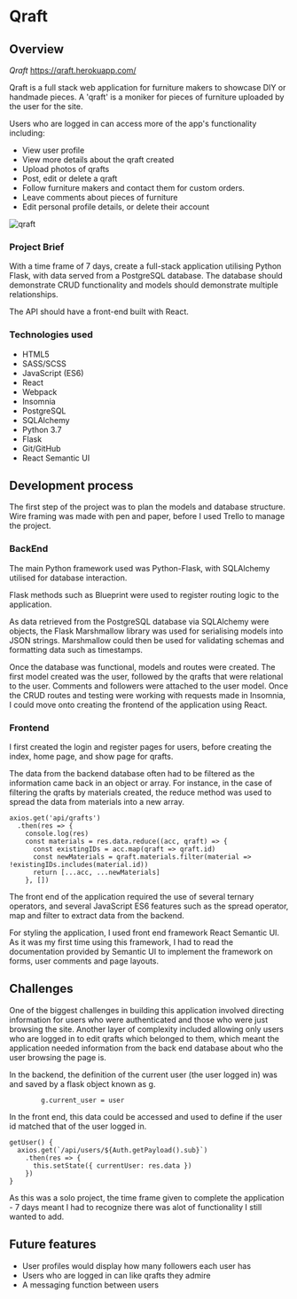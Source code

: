 # Qraft


## Overview

*Qraft* https://qraft.herokuapp.com/


Qraft is a full stack web application for furniture makers to showcase DIY or handmade pieces. A 'qraft' is a moniker for pieces of furniture uploaded by the user for the site.

Users who are logged in can access more of the app's functionality including:

   - View user profile
   - View more details about the qraft created
   - Upload photos of qrafts
   - Post, edit or delete a qraft
   - Follow furniture makers and contact them for custom orders.
   - Leave comments about pieces of furniture
   - Edit personal profile details, or delete their account

![qraft](https://user-images.githubusercontent.com/29276064/57179757-0544bd80-6e79-11e9-8dfe-3562342a703b.png)


### Project Brief
With a time frame of 7 days, create a full-stack application utilising Python Flask, with data served from a PostgreSQL database. The database should demonstrate CRUD functionality and models should demonstrate multiple relationships.

The API should have a front-end built with React.

### Technologies used
- HTML5
- SASS/SCSS
- JavaScript (ES6)
- React
- Webpack
- Insomnia
- PostgreSQL
- SQLAlchemy
- Python 3.7
- Flask
- Git/GitHub
- React Semantic UI

## Development process

The first step of the project was to plan the models and database structure.
Wire framing was made with pen and paper, before I used Trello to manage the project.

### BackEnd

The main Python framework used was Python-Flask, with SQLAlchemy utilised for database interaction.

Flask methods such as Blueprint were used to register routing logic to the application.

As data retrieved from the PostgreSQL database via SQLAlchemy were objects, the Flask Marshmallow library was used for serialising models into JSON strings. Marshmallow could then be used for validating schemas and formatting data such as timestamps.

Once the database was functional, models and routes were created. The first model created was the user, followed by the qrafts that were relational to the user. Comments and followers were attached to the user model. Once the CRUD routes and testing were working with requests made in Insomnia, I could move onto creating the frontend of the application using React.

### Frontend

I first created the login and register pages for users, before creating the index, home page, and show page for qrafts.

The data from the backend database often had to be filtered as the information came back in an object or array. For instance, in the case of filtering the qrafts by materials created, the reduce method was used to spread the data from materials into a new array.

~~~
axios.get('api/qrafts')
  .then(res => {
    console.log(res)
    const materials = res.data.reduce((acc, qraft) => {
      const existingIDs = acc.map(qraft => qraft.id)
      const newMaterials = qraft.materials.filter(material => !existingIDs.includes(material.id))
      return [...acc, ...newMaterials]
    }, [])
~~~

The front end of the application required the use of several ternary operators, and several JavaScript ES6 features such as the spread operator, map and filter to extract data from the backend.

For styling the application, I used front end framework React Semantic UI. As it was my first time using this framework, I had to read the documentation provided by Semantic UI to implement the framework on forms, user comments and page layouts.

## Challenges

One of the biggest challenges in building this application involved directing information for users who were authenticated and those who were just browsing the site. Another layer of complexity included allowing only users who are logged in to edit qrafts which belonged to them, which meant the application needed information from the back end database about who the user browsing the page is.

In the backend, the definition of the current user (the user logged in) was and saved by a flask object known as g.

```
        g.current_user = user
```

 In the front end, this data could be accessed and used to define if the user id matched that of the user logged in.

~~~
getUser() {
  axios.get(`/api/users/${Auth.getPayload().sub}`)
    .then(res => {
      this.setState({ currentUser: res.data })
    })
}
~~~

As this was a solo project, the time frame given to complete the application - 7 days meant I had to recognize there was alot of functionality I still wanted to add.

## Future features

- User profiles would display how many followers each user has
- Users who are logged in can like qrafts they admire
- A messaging function between users
